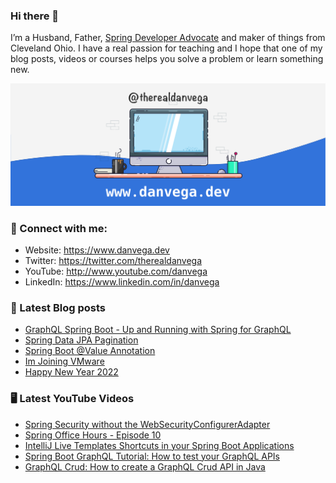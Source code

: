 ### Hi there 👋

I’m a Husband, Father, [Spring Developer Advocate](https://tanzu.vmware.com/developer/advocates/) and maker of things from Cleveland Ohio. I have a real passion for teaching and I hope that one of my blog posts, videos or courses helps you solve a problem or learn something new.

![Profile Header](./github_profile_header.png)

### 🤝 Connect with me:

- Website: https://www.danvega.dev
- Twitter: https://twitter.com/therealdanvega
- YouTube: http://www.youtube.com/danvega
- LinkedIn: https://www.linkedin.com/in/danvega

### 📝 Latest Blog posts

<!-- BLOG-POST-LIST:START -->
- [GraphQL Spring Boot - Up and Running with Spring for GraphQL](https://www.danvega.dev/blog/2022/05/17/spring-for-graphql)
- [Spring Data JPA Pagination](https://www.danvega.dev/blog/2022/05/12/spring-data-jpa-pagination)
- [Spring Boot @Value Annotation](https://www.danvega.dev/blog/2022/05/11/spring-boot-value-annotation)
- [Im Joining VMware](https://www.danvega.dev/blog/2022/01/24/im-joining-vmware)
- [Happy New Year 2022](https://www.danvega.dev/blog/2022/01/01/happy-new-year-2022)
<!-- BLOG-POST-LIST:END -->

### 🖥 Latest YouTube Videos

<!-- YOUTUBE:START -->
- [Spring Security without the WebSecurityConfigurerAdapter](https://www.youtube.com/watch?v=s4X4SJv2RrU)
- [Spring Office Hours - Episode 10](https://www.youtube.com/watch?v=zJ40TVuFu5g)
- [IntelliJ Live Templates Shortcuts in your Spring Boot Applications](https://www.youtube.com/watch?v=38VYJjjKqh0)
- [Spring Boot GraphQL Tutorial: How to test your GraphQL APIs](https://www.youtube.com/watch?v=0b0x3C_BTT8)
- [GraphQL Crud: How to create a GraphQL Crud API in Java](https://www.youtube.com/watch?v=AgSO3rcSuHE)
<!-- YOUTUBE:END -->
